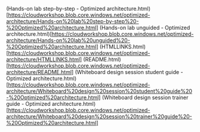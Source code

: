 ﻿(Hands-on lab step-by-step - Optimized architecture.html)[https://cloudworkshop.blob.core.windows.net/optimized-architecture/Hands-on%20lab%20step-by-step%20-%20Optimized%20architecture.html]
(Hands-on lab unguided - Optimized architecture.html)[https://cloudworkshop.blob.core.windows.net/optimized-architecture/Hands-on%20lab%20unguided%20-%20Optimized%20architecture.html]
(HTMLLINKS.html)[https://cloudworkshop.blob.core.windows.net/optimized-architecture/HTMLLINKS.html]
(README.html)[https://cloudworkshop.blob.core.windows.net/optimized-architecture/README.html]
(Whiteboard design session student guide - Optimized architecture.html)[https://cloudworkshop.blob.core.windows.net/optimized-architecture/Whiteboard%20design%20session%20student%20guide%20-%20Optimized%20architecture.html]
(Whiteboard design session trainer guide - Optimized architecture.html)[https://cloudworkshop.blob.core.windows.net/optimized-architecture/Whiteboard%20design%20session%20trainer%20guide%20-%20Optimized%20architecture.html]
